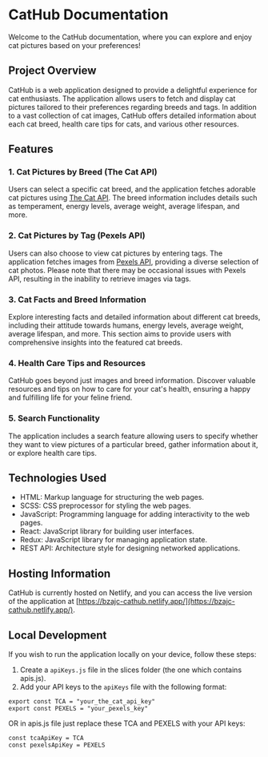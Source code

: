 # CatHub Documentation

Welcome to the CatHub documentation, where you can explore and enjoy cat pictures based on your preferences!

## Project Overview

CatHub is a web application designed to provide a delightful experience for cat enthusiasts. The application allows users to fetch and display cat pictures tailored to their preferences regarding breeds and tags. In addition to a vast collection of cat images, CatHub offers detailed information about each cat breed, health care tips for cats, and various other resources.

## Features

### 1. Cat Pictures by Breed (The Cat API)

Users can select a specific cat breed, and the application fetches adorable cat pictures using [The Cat API](https://thecatapi.com/). The breed information includes details such as temperament, energy levels, average weight, average lifespan, and more.

### 2. Cat Pictures by Tag (Pexels API)

Users can also choose to view cat pictures by entering tags. The application fetches images from [Pexels API](https://www.pexels.com/api/), providing a diverse selection of cat photos. Please note that there may be occasional issues with Pexels API, resulting in the inability to retrieve images via tags.

### 3. Cat Facts and Breed Information

Explore interesting facts and detailed information about different cat breeds, including their attitude towards humans, energy levels, average weight, average lifespan, and more. This section aims to provide users with comprehensive insights into the featured cat breeds.

### 4. Health Care Tips and Resources

CatHub goes beyond just images and breed information. Discover valuable resources and tips on how to care for your cat's health, ensuring a happy and fulfilling life for your feline friend.

### 5. Search Functionality

The application includes a search feature allowing users to specify whether they want to view pictures of a particular breed, gather information about it, or explore health care tips.

## Technologies Used

- HTML: Markup language for structuring the web pages.
- SCSS: CSS preprocessor for styling the web pages.
- JavaScript: Programming language for adding interactivity to the web pages.
- React: JavaScript library for building user interfaces.
- Redux: JavaScript library for managing application state.
- REST API: Architecture style for designing networked applications.

## Hosting Information

CatHub is currently hosted on Netlify, and you can access the live version of the application at [https://bzajc-cathub.netlify.app/](https://bzajc-cathub.netlify.app/).

## Local Development

If you wish to run the application locally on your device, follow these steps:

1. Create a `apiKeys.js` file in the slices folder (the one which contains apis.js).
2. Add your API keys to the `apiKeys` file with the following format:
```
export const TCA = "your_the_cat_api_key"
export const PEXELS = "your_pexels_key"
```

OR in apis.js file just replace these TCA and PEXELS with your API keys:
```
const tcaApiKey = TCA
const pexelsApiKey = PEXELS
```
